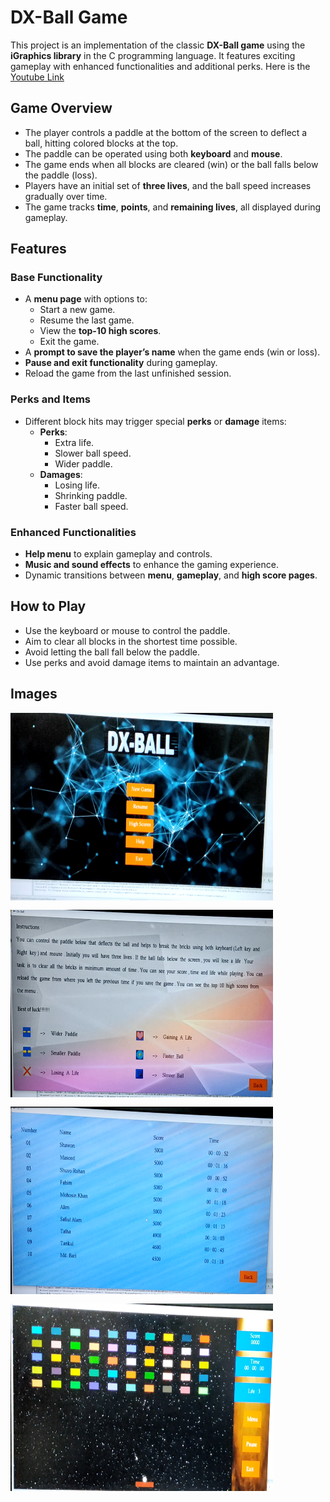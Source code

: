 # DX-Ball Game

This project is an implementation of the classic **DX-Ball game** using the **iGraphics library** in the C programming language. It features exciting gameplay with enhanced functionalities and additional perks. Here is the [Youtube Link](https://youtu.be/pI7ulg6F__I)

## Game Overview
- The player controls a paddle at the bottom of the screen to deflect a ball, hitting colored blocks at the top.
- The paddle can be operated using both **keyboard** and **mouse**.
- The game ends when all blocks are cleared (win) or the ball falls below the paddle (loss).
- Players have an initial set of **three lives**, and the ball speed increases gradually over time.
- The game tracks **time**, **points**, and **remaining lives**, all displayed during gameplay.

## Features
### Base Functionality
- A **menu page** with options to:
  - Start a new game.
  - Resume the last game.
  - View the **top-10 high scores**.
  - Exit the game.
- A **prompt to save the player’s name** when the game ends (win or loss).
- **Pause and exit functionality** during gameplay.
- Reload the game from the last unfinished session.

### Perks and Items
- Different block hits may trigger special **perks** or **damage** items:
  - **Perks**:
    - Extra life.
    - Slower ball speed.
    - Wider paddle.
  - **Damages**:
    - Losing life.  
    - Shrinking paddle.
    - Faster ball speed.

### Enhanced Functionalities
- **Help menu** to explain gameplay and controls.
- **Music and sound effects** to enhance the gaming experience.
- Dynamic transitions between **menu**, **gameplay**, and **high score pages**.

## How to Play
- Use the keyboard or mouse to control the paddle.
- Aim to clear all blocks in the shortest time possible.
- Avoid letting the ball fall below the paddle.
- Use perks and avoid damage items to maintain an advantage.

## Images

<div style="display: flex; flex-wrap: wrap; gap: 15px;">
    <img src="DX_Ball_Cover_Page.png" alt="Menu Page" height="300" width="420">
    <img src="DX_Ball_Instructions.png" alt="Instructions" height="300" width="420">
    <img src="DX_Ball_Leaderboard.png" alt="Leaderboard" height="300" width="420">
    <img src="DX_Ball_Gameplay1.png" alt="Gameplay" height="300" width="420">
</div>
